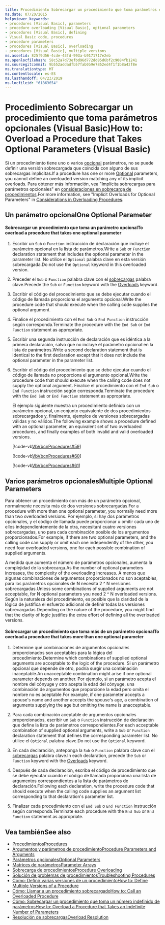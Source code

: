 ```yaml
---
title: Procedimiento Sobrecargar un procedimiento que toma parámetros opcionales (Visual Basic)
ms.date: 07/20/2015
helpviewer_keywords:
- procedures [Visual Basic], parameters
- procedure overloading [Visual Basic], optional parameters
- procedures [Visual Basic], defining
- Visual Basic code, procedures
- procedure parameters
- procedures [Visual Basic], overloading
- procedures [Visual Basic], multiple versions
ms.assetid: 825f9d56-4cde-43fd-993a-b9171717e2eb
ms.openlocfilehash: 58c52a7d73efbd96d772dd85d6bf2c9084fb1241
ms.sourcegitcommit: 9b552addadfb57fab0b9e7852ed4f1f1b8a42f8e
ms.translationtype: MT
ms.contentlocale: es-ES
ms.lasthandoff: 04/23/2019
ms.locfileid: "61863654"
---
```

# <a name="how-to-overload-a-procedure-that-takes-optional-parameters-visual-basic"></a><span data-ttu-id="58757-102">Procedimiento Sobrecargar un procedimiento que toma parámetros opcionales (Visual Basic)</span><span class="sxs-lookup"><span data-stu-id="58757-102">How to: Overload a Procedure that Takes Optional Parameters (Visual Basic)</span></span>
<span data-ttu-id="58757-103">Si un procedimiento tiene uno o varios [opcional](../../../../visual-basic/language-reference/modifiers/optional.md) parámetros, no se puede definir una versión sobrecargada que coincida con alguno de sus sobrecargas implícitas.</span><span class="sxs-lookup"><span data-stu-id="58757-103">If a procedure has one or more [Optional](../../../../visual-basic/language-reference/modifiers/optional.md) parameters, you cannot define an overloaded version matching any of its implicit overloads.</span></span> <span data-ttu-id="58757-104">Para obtener más información, vea "Implícita sobrecargas para parámetros opcionales" en [consideraciones en sobrecarga de procedimientos](./considerations-in-overloading-procedures.md).</span><span class="sxs-lookup"><span data-stu-id="58757-104">For more information, see "Implicit Overloads for Optional Parameters" in [Considerations in Overloading Procedures](./considerations-in-overloading-procedures.md).</span></span>  
  
## <a name="one-optional-parameter"></a><span data-ttu-id="58757-105">Un parámetro opcional</span><span class="sxs-lookup"><span data-stu-id="58757-105">One Optional Parameter</span></span>  
  
#### <a name="to-overload-a-procedure-that-takes-one-optional-parameter"></a><span data-ttu-id="58757-106">Sobrecargar un procedimiento que toma un parámetro opcional</span><span class="sxs-lookup"><span data-stu-id="58757-106">To overload a procedure that takes one optional parameter</span></span>  
  
1. <span data-ttu-id="58757-107">Escribir un `Sub` o `Function` instrucción de declaración que incluye el parámetro opcional en la lista de parámetros.</span><span class="sxs-lookup"><span data-stu-id="58757-107">Write a `Sub` or `Function` declaration statement that includes the optional parameter in the parameter list.</span></span> <span data-ttu-id="58757-108">No utilice el `Optional` palabra clave en esta versión sobrecargada.</span><span class="sxs-lookup"><span data-stu-id="58757-108">Do not use the `Optional` keyword in this overloaded version.</span></span>  
  
2. <span data-ttu-id="58757-109">Preceder el `Sub` o `Function` palabra clave con el [sobrecargas](../../../../visual-basic/language-reference/modifiers/overloads.md) palabra clave.</span><span class="sxs-lookup"><span data-stu-id="58757-109">Precede the `Sub` or `Function` keyword with the [Overloads](../../../../visual-basic/language-reference/modifiers/overloads.md) keyword.</span></span>  
  
3. <span data-ttu-id="58757-110">Escribir el código del procedimiento que se debe ejecutar cuando el código de llamada proporciona el argumento opcional.</span><span class="sxs-lookup"><span data-stu-id="58757-110">Write the procedure code that should execute when the calling code supplies the optional argument.</span></span>  
  
4. <span data-ttu-id="58757-111">Finalice el procedimiento con el `End Sub` o `End Function` instrucción según corresponda.</span><span class="sxs-lookup"><span data-stu-id="58757-111">Terminate the procedure with the `End Sub` or `End Function` statement as appropriate.</span></span>  
  
5. <span data-ttu-id="58757-112">Escribir una segunda instrucción de declaración que es idéntica a la primera declaración, salvo que no incluye el parámetro opcional en la lista de parámetros.</span><span class="sxs-lookup"><span data-stu-id="58757-112">Write a second declaration statement that is identical to the first declaration except that it does not include the optional parameter in the parameter list.</span></span>  
  
6. <span data-ttu-id="58757-113">Escribir el código del procedimiento que se debe ejecutar cuando el código de llamada no proporciona el argumento opcional.</span><span class="sxs-lookup"><span data-stu-id="58757-113">Write the procedure code that should execute when the calling code does not supply the optional argument.</span></span> <span data-ttu-id="58757-114">Finalice el procedimiento con el `End Sub` o `End Function` instrucción según corresponda.</span><span class="sxs-lookup"><span data-stu-id="58757-114">Terminate the procedure with the `End Sub` or `End Function` statement as appropriate.</span></span>  
  
     <span data-ttu-id="58757-115">El ejemplo siguiente muestra un procedimiento definido con un parámetro opcional, un conjunto equivalente de dos procedimientos sobrecargados y, finalmente, ejemplos de versiones sobrecargadas válidas y no válidos.</span><span class="sxs-lookup"><span data-stu-id="58757-115">The following example shows a procedure defined with an optional parameter,  an equivalent set of two overloaded procedures, and finally examples of both invalid and valid overloaded versions.</span></span>  
  
     [!code-vb[VbVbcnProcedures#59](~/samples/snippets/visualbasic/VS_Snippets_VBCSharp/VbVbcnProcedures/VB/Class1.vb#59)]  
  
     [!code-vb[VbVbcnProcedures#60](~/samples/snippets/visualbasic/VS_Snippets_VBCSharp/VbVbcnProcedures/VB/Class1.vb#60)]  
  
     [!code-vb[VbVbcnProcedures#61](~/samples/snippets/visualbasic/VS_Snippets_VBCSharp/VbVbcnProcedures/VB/Class1.vb#61)]  
  
## <a name="multiple-optional-parameters"></a><span data-ttu-id="58757-116">Varios parámetros opcionales</span><span class="sxs-lookup"><span data-stu-id="58757-116">Multiple Optional Parameters</span></span>  
 <span data-ttu-id="58757-117">Para obtener un procedimiento con más de un parámetro opcional, normalmente necesita más de dos versiones sobrecargadas.</span><span class="sxs-lookup"><span data-stu-id="58757-117">For a procedure with more than one optional parameter, you normally need more than two overloaded versions.</span></span> <span data-ttu-id="58757-118">Por ejemplo, si hay dos parámetros opcionales, y el código de llamada puede proporcionar u omitir cada uno de ellos independientemente de la otra, necesitará cuatro versiones sobrecargadas, uno para cada combinación posible de los argumentos proporcionados.</span><span class="sxs-lookup"><span data-stu-id="58757-118">For example, if there are two optional parameters, and the calling code can supply or omit each one independently of the other, you need four overloaded versions, one for each possible combination of supplied arguments.</span></span>  
  
 <span data-ttu-id="58757-119">A medida que aumenta el número de parámetros opcionales, aumenta la complejidad de la sobrecarga.</span><span class="sxs-lookup"><span data-stu-id="58757-119">As the number of optional parameters increases, the complexity of the overloading increases.</span></span> <span data-ttu-id="58757-120">A menos que algunas combinaciones de argumentos proporcionados no son aceptables, para los parámetros opcionales de N necesita 2 ^ N versiones sobrecargadas.</span><span class="sxs-lookup"><span data-stu-id="58757-120">Unless some combinations of supplied arguments are not acceptable, for N optional parameters you need 2 ^ N overloaded versions.</span></span> <span data-ttu-id="58757-121">Según la naturaleza del procedimiento, es posible que la claridad de la lógica de justifica el esfuerzo adicional de definir todas las versiones sobrecargadas.</span><span class="sxs-lookup"><span data-stu-id="58757-121">Depending on the nature of the procedure, you might find that the clarity of logic justifies the extra effort of defining all the overloaded versions.</span></span>  
  
#### <a name="to-overload-a-procedure-that-takes-more-than-one-optional-parameter"></a><span data-ttu-id="58757-122">Sobrecargar un procedimiento que toma más de un parámetro opcional</span><span class="sxs-lookup"><span data-stu-id="58757-122">To overload a procedure that takes more than one optional parameter</span></span>  
  
1. <span data-ttu-id="58757-123">Determine qué combinaciones de argumentos opcionales proporcionados son aceptables para la lógica del procedimiento.</span><span class="sxs-lookup"><span data-stu-id="58757-123">Determine which combinations of supplied optional arguments are acceptable to the logic of the procedure.</span></span> <span data-ttu-id="58757-124">Si un parámetro opcional que depende de otro, podría surgir una combinación inaceptable.</span><span class="sxs-lookup"><span data-stu-id="58757-124">An unacceptable combination might arise if one optional parameter depends on another.</span></span> <span data-ttu-id="58757-125">Por ejemplo, si un parámetro acepta el nombre del cónyuge y otro acepta la edad del cónyuge, una combinación de argumentos que proporcione la edad pero omita el nombre no es aceptable.</span><span class="sxs-lookup"><span data-stu-id="58757-125">For example, if one parameter accepts a spouse's name and another accepts the spouse's age, a combination of arguments supplying the age but omitting the name is unacceptable.</span></span>  
  
2. <span data-ttu-id="58757-126">Para cada combinación aceptable de argumentos opcionales proporcionados, escribir un `Sub` o `Function` instrucción de declaración que define la lista de parámetros correspondientes.</span><span class="sxs-lookup"><span data-stu-id="58757-126">For each acceptable combination of supplied optional arguments, write a `Sub` or `Function` declaration statement that defines the corresponding parameter list.</span></span> <span data-ttu-id="58757-127">No utilice el `Optional` palabra clave.</span><span class="sxs-lookup"><span data-stu-id="58757-127">Do not use the `Optional` keyword.</span></span>  
  
3. <span data-ttu-id="58757-128">En cada declaración, anteponga la `Sub` o `Function` palabra clave con el [sobrecargas](../../../../visual-basic/language-reference/modifiers/overloads.md) palabra clave.</span><span class="sxs-lookup"><span data-stu-id="58757-128">In each declaration, precede the `Sub` or `Function` keyword with the [Overloads](../../../../visual-basic/language-reference/modifiers/overloads.md) keyword.</span></span>  
  
4. <span data-ttu-id="58757-129">Después de cada declaración, escriba el código de procedimiento que se debe ejecutar cuando el código de llamada proporciona una lista de argumentos correspondientes a la lista de parámetros de declaración.</span><span class="sxs-lookup"><span data-stu-id="58757-129">Following each declaration, write the procedure code that should execute when the calling code supplies an argument list corresponding to that declaration's parameter list.</span></span>  
  
5. <span data-ttu-id="58757-130">Finalizar cada procedimiento con el `End Sub` o `End Function` instrucción según corresponda.</span><span class="sxs-lookup"><span data-stu-id="58757-130">Terminate each procedure with the `End Sub` or `End Function` statement as appropriate.</span></span>  
  
## <a name="see-also"></a><span data-ttu-id="58757-131">Vea también</span><span class="sxs-lookup"><span data-stu-id="58757-131">See also</span></span>

- [<span data-ttu-id="58757-132">Procedimientos</span><span class="sxs-lookup"><span data-stu-id="58757-132">Procedures</span></span>](./index.md)
- [<span data-ttu-id="58757-133">Argumentos y parámetros de procedimiento</span><span class="sxs-lookup"><span data-stu-id="58757-133">Procedure Parameters and Arguments</span></span>](./procedure-parameters-and-arguments.md)
- [<span data-ttu-id="58757-134">Parámetros opcionales</span><span class="sxs-lookup"><span data-stu-id="58757-134">Optional Parameters</span></span>](./optional-parameters.md)
- [<span data-ttu-id="58757-135">Matrices de parámetros</span><span class="sxs-lookup"><span data-stu-id="58757-135">Parameter Arrays</span></span>](./parameter-arrays.md)
- [<span data-ttu-id="58757-136">Sobrecarga de procedimientos</span><span class="sxs-lookup"><span data-stu-id="58757-136">Procedure Overloading</span></span>](./procedure-overloading.md)
- [<span data-ttu-id="58757-137">Solución de problemas de procedimientos</span><span class="sxs-lookup"><span data-stu-id="58757-137">Troubleshooting Procedures</span></span>](./troubleshooting-procedures.md)
- [<span data-ttu-id="58757-138">Cómo: Definir varias versiones de un procedimiento</span><span class="sxs-lookup"><span data-stu-id="58757-138">How to: Define Multiple Versions of a Procedure</span></span>](./how-to-define-multiple-versions-of-a-procedure.md)
- [<span data-ttu-id="58757-139">Cómo: Llamar a un procedimiento sobrecargado</span><span class="sxs-lookup"><span data-stu-id="58757-139">How to: Call an Overloaded Procedure</span></span>](./how-to-call-an-overloaded-procedure.md)
- [<span data-ttu-id="58757-140">Cómo: Sobrecargar un procedimiento que toma un número indefinido de parámetros</span><span class="sxs-lookup"><span data-stu-id="58757-140">How to: Overload a Procedure that Takes an Indefinite Number of Parameters</span></span>](./how-to-overload-a-procedure-that-takes-an-indefinite-number-of-parameters.md)
- [<span data-ttu-id="58757-141">Resolución de sobrecargas</span><span class="sxs-lookup"><span data-stu-id="58757-141">Overload Resolution</span></span>](./overload-resolution.md)
